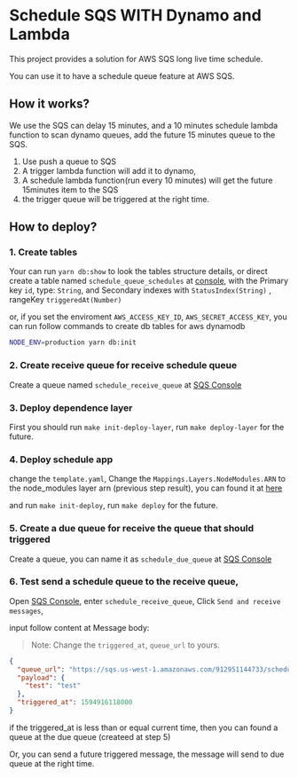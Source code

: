# Schedule SQS WITH Dynamo and Lambda

This project provides a solution for AWS SQS long live time schedule.

You can use it to have a schedule queue feature at AWS SQS.

## How it works?

We use the SQS can delay 15 minutes, and a 10 minutes schedule lambda function to scan dynamo queues, add the future 15 minutes queue to the SQS.

1. Use push a queue to SQS
1. A trigger lambda function will add it to dynamo,
1. A schedule lambda function(run every 10 minutes) will get the future 15minutes item to the SQS
1. the trigger queue will be triggered at the right time.

## How to deploy?

### 1. Create tables

Your can run `yarn db:show` to look the tables structure details, or direct create a table named `schedule_queue_schedules` at [console](https://console.aws.amazon.com/dynamodb/home), with the Primary key `id`, type: `String`, and Secondary indexes with `StatusIndex(String)` , rangeKey `triggeredAt(Number)`

or, if you set the enviroment `AWS_ACCESS_KEY_ID`, `AWS_SECRET_ACCESS_KEY`, you can run follow commands to create db tables for aws dynamodb

```bash
NODE_ENV=production yarn db:init
```

### 2. Create receive queue for receive schedule queue

Create a queue named `schedule_receive_queue` at [SQS Console](https://console.aws.amazon.com/sqs/v2/home)

### 3. Deploy dependence layer

First you should run `make init-deploy-layer`, run `make deploy-layer` for the future.

### 4. Deploy schedule app

change the `template.yaml`, Change the `Mappings.Layers.NodeModules.ARN` to the node_modules layer arn (previous step result), you can found it at [here](https://console.aws.amazon.com/lambda/home?#/layers)

and run `make init-deploy`, run `make deploy` for the future.

### 5. Create a due queue for receive the queue that should triggered

Create a queue, you can name it as `schedule_due_queue` at [SQS Console](https://console.aws.amazon.com/sqs/v2/home)

### 6. Test send a schedule queue to the receive queue,

Open [SQS Console](https://console.aws.amazon.com/sqs/v2/home), enter `schedule_receive_queue`, Click `Send and receive messages`,

input follow content at Message body:

> Note: Change the `triggered_at`, `queue_url` to yours.

```json
{
  "queue_url": "https://sqs.us-west-1.amazonaws.com/912951144733/schedule_due_queue",
  "payload": {
    "test": "test"
  },
  "triggered_at": 1594916118000
}
```

if the triggered_at is less than or equal current time, then you can found a queue at the due queue (createed at step 5)

Or, you can send a future triggered message, the message will send to due queue at the right time.
